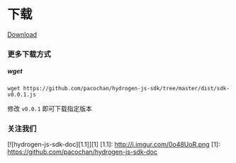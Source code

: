 # 下载

[Download](https://github.com/pacochan/hydrogen-js-sdk/tree/master/dist)

### 更多下载方式

##### wget

```
wget https://github.com/pacochan/hydrogen-js-sdk/tree/master/dist/sdk-v0.0.1.js
```
修改 `v0.0.1` 即可下载指定版本

### 关注我们

[![hydrogen-js-sdk-doc][1.1]][1]
[1.1]: http://i.imgur.com/0o48UoR.png
[1]: https://github.com/pacochan/hydrogen-js-sdk-doc
